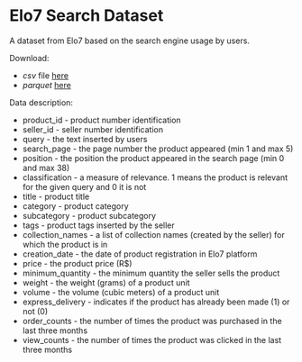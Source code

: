 # Elo7 Search Dataset

A dataset from Elo7 based on the search engine usage by users.

Download: 
- _csv_ file [here]("s3://elo7-datasets/elo7-search-dataset/elo7_search_dataset.tar.gz")  
- _parquet_ [here]("s3://elo7-datasets/elo7-search-dataset/elo7-search-dataset-parquet")

Data description: 

- product_id - product number identification  
- seller_id - seller number identification  
- query - the text inserted by users  
- search_page - the page number the product appeared (min 1 and max 5)  
- position - the position the product appeared in the search page (min 0 and max 38)
- classification - a measure of relevance. 1 means the product is relevant for the given query and 0 it is not  
- title - product title  
- category - product category  
- subcategory - product subcategory  
- tags - product tags inserted by the seller  
- collection_names - a list of collection names (created by the seller) for which the product is in  
- creation_date - the date of product registration in Elo7 platform  
- price - the product price (R$)  
- minimum_quantity - the minimum quantity the seller sells the product  
- weight - the weight (grams) of a product unit  
- volume - the volume (cubic meters) of a product unit  
- express_delivery - indicates if the product has already been made (1) or not (0)
- order_counts - the number of times the product was purchased in the last three months  
- view_counts - the number of times the product was clicked in the last three months  